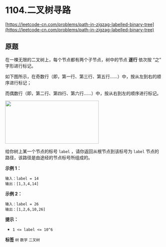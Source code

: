 # 1104.二叉树寻路
[https://leetcode-cn.com/problems/path-in-zigzag-labelled-binary-tree](https://leetcode-cn.com/problems/path-in-zigzag-labelled-binary-tree) 
## 原题
在一棵无限的二叉树上，每个节点都有两个子节点，树中的节点 **逐行** 依次按 “之” 字形进行标记。

如下图所示，在奇数行（即，第一行、第三行、第五行&hellip;&hellip;）中，按从左到右的顺序进行标记；

而偶数行（即，第二行、第四行、第六行&hellip;&hellip;）中，按从右到左的顺序进行标记。

<img alt="" src="https://assets.leetcode-cn.com/aliyun-lc-upload/uploads/2019/06/28/tree.png" style="height: 138px; width: 300px;">

给你树上某一个节点的标号 `label` ，请你返回从根节点到该标号为 `label` 节点的路径，该路径是由途经的节点标号所组成的。

 

 **示例 1：** 

```
输入：label = 14
输出：[1,3,4,14]

```
 **示例 2：** 

```
输入：label = 26
输出：[1,2,6,10,26]

```
 

 **提示：** 
-  `1 <= label <= 10^6` 
 
**标签**
`树` `数学` `二叉树` 


## 
```go

```
>
